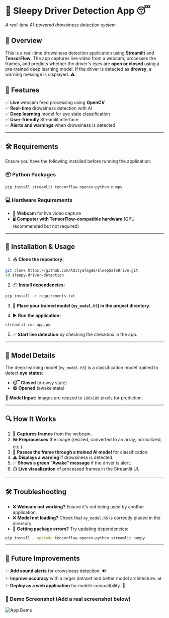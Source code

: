 # 🚗 Sleepy Driver Detection App 😴
_A real-time AI-powered drowsiness detection system_

## 📝 Overview
This is a real-time drowsiness detection application using **Streamlit** and **TensorFlow**. The app captures live video from a webcam, processes the frames, and predicts whether the driver's eyes are **open or closed** using a pre-trained deep learning model. If the driver is detected as **drowsy**, a warning message is displayed. ⚠️

## 🌟 Features
✅ **Live** webcam feed processing using **OpenCV**  
✅ **Real-time** drowsiness detection with AI  
✅ **Deep learning** model for eye state classification  
✅ **User-friendly** Streamlit interface  
✅ **Alerts and warnings** when drowsiness is detected  

---
## 🛠 Requirements
Ensure you have the following installed before running the application:

### 📦 Python Packages
```bash
pip install streamlit tensorflow opencv-python numpy
```

### 💻 Hardware Requirements
- 🎥 **Webcam** for live video capture
- 🖥 **Computer with TensorFlow-compatible hardware** (GPU recommended but not required)

---
## 🚀 Installation & Usage

1. 📥 **Clone the repository:**
```bash
git clone https://github.com/AdityaTagde/SleepSafeDrive.git
cd sleepy-driver-detection
```

2. 📦 **Install dependencies:**
```bash
pip install -r requirements.txt
```

3. 📂 **Place your trained model (`my_model.h5`) in the project directory.**

4. ▶️ **Run the application:**
```bash
streamlit run app.py
```

5. ✅ **Start live detection** by checking the checkbox in the app.

---
## 🧠 Model Details
The deep learning model (`my_model.h5`) is a classification model trained to detect **eye states:**
- **😴 Closed** (drowsy state)
- **😃 Opened** (awake state)

📏 **Model Input:** Images are resized to `180x180` pixels for prediction.

---
## 🔍 How It Works
1. 📸 **Captures frames** from the webcam.
2. 🖼 **Preprocesses** the image (resized, converted to an array, normalized, etc.).
3. 🧠 **Passes the frame through a trained AI model** for classification.
4. ⚠️ **Displays a warning** if drowsiness is detected.
5. ✅ **Shows a green "Awake" message** if the driver is alert.
6. 📺 **Live visualization** of processed frames in the Streamlit UI.

---
## 🛠 Troubleshooting
- ❌ **Webcam not working?** Ensure it's not being used by another application.
- ❌ **Model not loading?** Check that `my_model.h5` is correctly placed in the directory.
- 🔄 **Getting package errors?** Try updating dependencies:
```bash
pip install --upgrade tensorflow opencv-python streamlit numpy
```

---
## 🔮 Future Improvements
✨ **Add sound alerts** for drowsiness detection. 🔊  
✨ **Improve accuracy** with a larger dataset and better model architecture. 📊  
✨ **Deploy as a web application** for mobile compatibility. 📱  

### 📸 Demo Screenshot (Add a real screenshot below)
![App Demo](https://via.placeholder.com/800x400.png?text=App+Demo)

